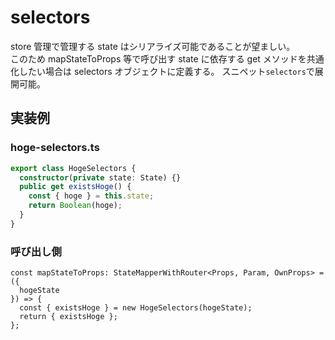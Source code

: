 # selectors

store 管理で管理する state はシリアライズ可能であることが望ましい。  
このため mapStateToProps 等で呼び出す state に依存する get メソッドを共通化したい場合は selectors オブジェクトに定義する。
スニペット`selectors`で展開可能。

## 実装例

### hoge-selectors.ts

```ts
export class HogeSelectors {
  constructor(private state: State) {}
  public get existsHoge() {
    const { hoge } = this.state;
    return Boolean(hoge);
  }
}
```

### 呼び出し側

```tsx
const mapStateToProps: StateMapperWithRouter<Props, Param, OwnProps> = ({
  hogeState
}) => {
  const { existsHoge } = new HogeSelectors(hogeState);
  return { existsHoge };
};
```
